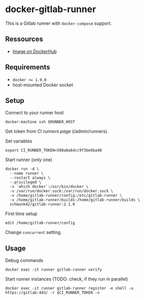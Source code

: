# docker-gitlab-runner

This is a Gitlab runner with `docker-compose` support.

## Ressources

- [Image on DockerHub](https://hub.docker.com/r/schmunk42/gitlab-runner/)

## Requirements

- `docker >= 1.9.0`
- host-mounted Docker socket

## Setup

Connect to your runner host

    docker-machine ssh $RUNNER_HOST

Get token from *CI runners page* (/admin/runners).

Set variables

    export CI_RUNNER_TOKEN=508a8a6dcc9f3be6ba40

Start runner (only one)

    docker run -d \
      --name runner \
      --restart always \
      --privileged \
      -v `which docker`:/usr/bin/docker \
      -v /var/run/docker.sock:/var/run/docker.sock \
      -v /home/gitlab-runner/config:/etc/gitlab-runner \
      -v /home/gitlab-runner/builds:/home/gitlab-runner/builds \
      schmunk42/gitlab-runner:2.1.0

First time setup

    edit /home/gitlab-runner/config

Change `concurrent` setting.

## Usage

Debug commands

    docker exec -it runner gitlab-runner verify

Start runner instances (TODO: check, if they run in parallel)

    docker exec -it runner gitlab-runner register -e shell -u https://gitlab:443/ -r $CI_RUNNER_TOKEN -n
